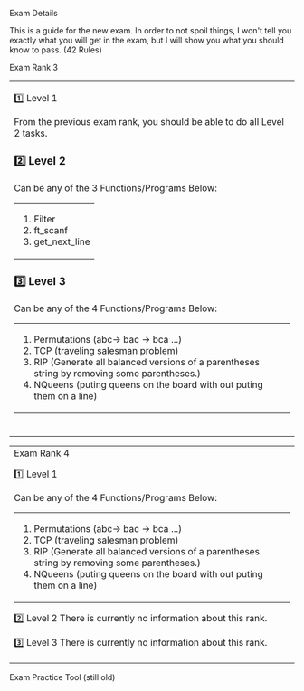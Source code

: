Exam Details

This is a guide for the new exam. In order to not spoil things, I won't tell you exactly what you will get in the exam, but I will show you what you should know to pass.
(42 Rules)


Exam Rank 3

<table><tr><td>
  
1️⃣ Level 1
  
From the previous exam rank, you should be able to do all Level 2 tasks.

### :two: Level 2
Can be any of the 3 Functions/Programs Below:
<table><tr><td>
  
1. Filter
2. ft_scanf
3. get_next_line
</td></tr></table>

### :three: Level 3
Can be any of the 4 Functions/Programs Below:
<table><tr><td>

1. Permutations (abc-> bac -> bca ...)
2. TCP (traveling salesman problem)
3. RIP (Generate all balanced versions of a parentheses string by removing some parentheses.)
4. NQueens (puting queens on the board with out puting them on a line)
</td></tr></table>

<br>
</td></tr></table>
<table><tr><td>
Exam Rank 4
  
1️⃣ Level 1

Can be any of the 4 Functions/Programs Below:
<table><tr><td>

1. Permutations (abc-> bac -> bca ...)
2. TCP (traveling salesman problem)
3. RIP (Generate all balanced versions of a parentheses string by removing some parentheses.)
4. NQueens (puting queens on the board with out puting them on a line)
</td></tr></table>

2️⃣ Level 2
There is currently no information about this rank.

3️⃣ Level 3
There is currently no information about this rank.

</td></tr></table>
Exam Practice Tool (still old)
